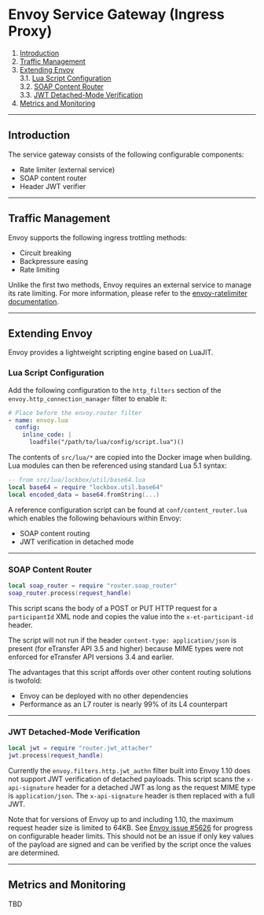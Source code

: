 # Envoy Service Gateway (Ingress Proxy)

1. [Introduction](#introduction)  
2. [Traffic Management](#traffic-management)  
3. [Extending Envoy](#extending-envoy)  
   3.1. [Lua Script Configuration](#lua-script-configuration)  
   3.2. [SOAP Content Router](#soap-content-router)  
   3.3. [JWT Detached-Mode Verification](#jwt-detached-mode-verification)  
4. [Metrics and Monitoring](#metrics-and-monitoring)



---------------
## Introduction

The service gateway consists of the following configurable components:
- Rate limiter (external service)
- SOAP content router
- Header JWT verifier

----------------
## Traffic Management

Envoy supports the following ingress trottling methods:
- Circuit breaking
- Backpressure easing
- Rate limiting

Unlike the first two methods, Envoy requires an external service to manage its rate limiting. For more information, please refer to the [envoy-ratelimiter documentation](../envoy-ratelimiter/README.md).

------------------
## Extending Envoy

Envoy provides a lightweight scripting engine based on LuaJIT.

### Lua Script Configuration

Add the following configuration to the `http_filters` section of the `envoy.http_connection_manager` filter to enable it:

```yaml
# Place before the envoy.router filter
- name: envoy.lua
  config:
    inline_code: |
      loadfile("/path/to/lua/config/script.lua")()
```

The contents of ```src/lua/*``` are copied into the Docker image when building. Lua modules can then be referenced using standard Lua 5.1 syntax:

```lua
-- from src/lua/lockbox/util/base64.lua
local base64 = require "lockbox.util.base64"
local encoded_data = base64.fromString(...)
```

A reference configuration script can be found at ```conf/content_router.lua``` which enables the following behaviours within Envoy:

- SOAP content routing
- JWT verification in detached mode


-----------------------
### SOAP Content Router

```lua
local soap_router = require "router.soap_router"
soap_router.process(request_handle)
```

This script scans the body of a POST or PUT HTTP request for a ```participantId``` XML node and copies the value into the ```x-et-participant-id``` header.

The script will not run if the header ```content-type: application/json``` is present (for eTransfer API 3.5 and higher) because MIME types were not enforced for eTransfer API versions 3.4 and earlier.

The advantages that this script affords over other content routing solutions is twofold:
- Envoy can be deployed with no other dependencies
- Performance as an L7 router is nearly 99% of its L4 counterpart


----------------------------------
### JWT Detached-Mode Verification

```lua
local jwt = require "router.jwt_attacher"
jwt.process(request_handle)
```

Currently the ```envoy.filters.http.jwt_authn``` filter built into Envoy 1.10 does not support JWT verification of detached payloads. This script scans the ```x-api-signature``` header for a detached JWT as long as the request MIME type is ```application/json```. The ```x-api-signature``` header is then replaced with a full JWT.

Note that for versions of Envoy up to and including 1.10, the maximum request header size is limited to 64KB. See [Envoy issue #5626](https://github.com/envoyproxy/envoy/issues/5626) for progress on configurable header limits. This should not be an issue if only key values of the payload are signed and can be verified by the script once the values are determined.


-------------------------
## Metrics and Monitoring

TBD
